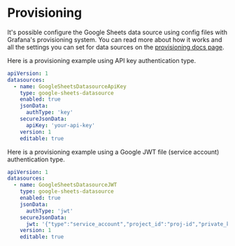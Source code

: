 # Provisioning

It's possible configure the Google Sheets data source using config files with Grafana's provisioning system. You can read more about how it works and all the settings you can set for data sources on the [provisioning docs page](https://grafana.com/docs/grafana/latest/administration/provisioning/#datasources).

Here is a provisioning example using API key authentication type.

```yaml
apiVersion: 1
datasources:
  - name: GoogleSheetsDatasourceApiKey
    type: google-sheets-datasource
    enabled: true
    jsonData:
      authType: 'key'
    secureJsonData:
      apiKey: 'your-api-key'
    version: 1
    editable: true
```

Here is a provisioning example using a Google JWT file (service account) authentication type.

```yaml
apiVersion: 1
datasources:
  - name: GoogleSheetsDatasourceJWT
    type: google-sheets-datasource
    enabled: true
    jsonData:
      authType: 'jwt'
    secureJsonData:
      jwt: '{"type":"service_account","project_id":"proj-id","private_key_id":"c4ac...","private_key":"-----BEGIN PRIVATE KEY-----\nnn-----END PRIVATE KEY-----\n","client_email":"nnn@proj.iam.gserviceaccount.com","client_id":"client-id","auth_uri":"https://accounts.google.com/o/oauth2/auth","token_uri":"https://oauth2.googleapis.com/token","auth_provider_x509_cert_url":"https://www.googleapis.com/oauth2/v1/certs","client_x509_cert_url":"cert-url"}'
    version: 1
    editable: true
```
